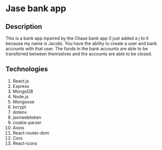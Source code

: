 # Jase bank app

## Description
This is a bank app inpsired by the Chase bank app (I just added a j to it because my name is Jacob). You have the ability to create a user and bank accounts with that user.
The funds in the bank accounts are able to be transferred between themselves and the accounts are able to be closed.

## Technologies
1. React.js
2. Express
3. MongoDB
4. Node.js
5. Mongoose
6. bcrypt
7. dotenv
8. jsonwebtoken
9. cookie-parser
10. Axios
11. React-router-dom
12. Cors
13. React-icons